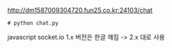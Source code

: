 http://dm1587009304720.fun25.co.kr:24103/chat

    # python chat.py

javascript socket.io 1.x 버전은 한글 꺠짐 -> 2.x 대로 사용

